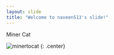 ```yaml
---
layout: slide
title: "Welcome to naveen513's slide!"
---
```


Miner Cat

![minertocat](https://octodex.github.com/images/minertocat.png)
{: .center}
